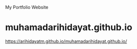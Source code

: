 My Portfolio Website
# muhamadarihidayat.github.io
https://arihidayatm.github.io/muhamadarihidayat.github.io/

